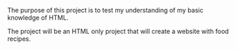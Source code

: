 The purpose of this project is to test my understanding of my basic knowledge of HTML. 

The project will be an HTML only project that will create a website with food recipes. 
